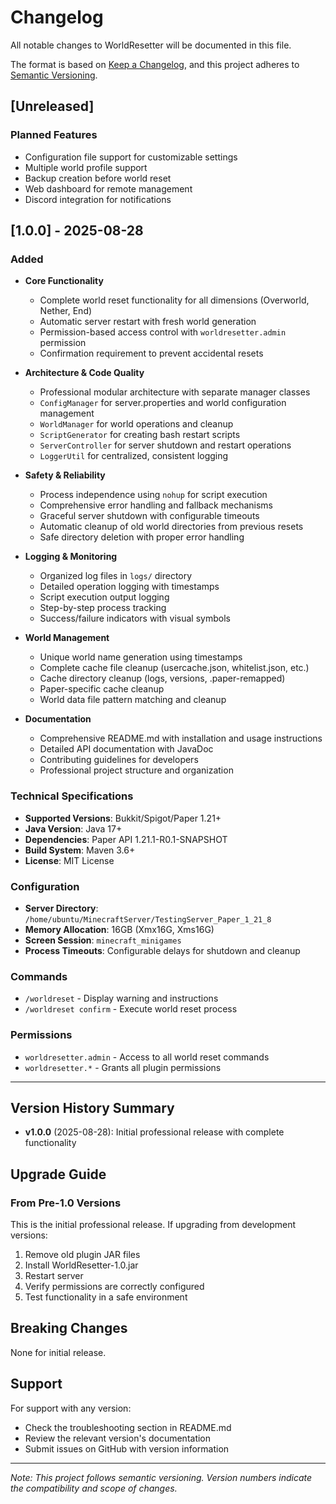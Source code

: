 # Changelog

All notable changes to WorldResetter will be documented in this file.

The format is based on [Keep a Changelog](https://keepachangelog.com/en/1.0.0/),
and this project adheres to [Semantic Versioning](https://semver.org/spec/v2.0.0.html).

## [Unreleased]

### Planned Features
- Configuration file support for customizable settings
- Multiple world profile support
- Backup creation before world reset
- Web dashboard for remote management
- Discord integration for notifications

## [1.0.0] - 2025-08-28

### Added
- **Core Functionality**
  - Complete world reset functionality for all dimensions (Overworld, Nether, End)
  - Automatic server restart with fresh world generation
  - Permission-based access control with `worldresetter.admin` permission
  - Confirmation requirement to prevent accidental resets

- **Architecture & Code Quality**
  - Professional modular architecture with separate manager classes
  - `ConfigManager` for server.properties and world configuration management
  - `WorldManager` for world operations and cleanup
  - `ScriptGenerator` for creating bash restart scripts
  - `ServerController` for server shutdown and restart operations
  - `LoggerUtil` for centralized, consistent logging

- **Safety & Reliability**
  - Process independence using `nohup` for script execution
  - Comprehensive error handling and fallback mechanisms
  - Graceful server shutdown with configurable timeouts
  - Automatic cleanup of old world directories from previous resets
  - Safe directory deletion with proper error handling

- **Logging & Monitoring**
  - Organized log files in `logs/` directory
  - Detailed operation logging with timestamps
  - Script execution output logging
  - Step-by-step process tracking
  - Success/failure indicators with visual symbols

- **World Management**
  - Unique world name generation using timestamps
  - Complete cache file cleanup (usercache.json, whitelist.json, etc.)
  - Cache directory cleanup (logs, versions, .paper-remapped)
  - Paper-specific cache cleanup
  - World data file pattern matching and cleanup

- **Documentation**
  - Comprehensive README.md with installation and usage instructions
  - Detailed API documentation with JavaDoc
  - Contributing guidelines for developers
  - Professional project structure and organization

### Technical Specifications
- **Supported Versions**: Bukkit/Spigot/Paper 1.21+
- **Java Version**: Java 17+
- **Dependencies**: Paper API 1.21.1-R0.1-SNAPSHOT
- **Build System**: Maven 3.6+
- **License**: MIT License

### Configuration
- **Server Directory**: `/home/ubuntu/MinecraftServer/TestingServer_Paper_1_21_8`
- **Memory Allocation**: 16GB (Xmx16G, Xms16G)
- **Screen Session**: `minecraft_minigames`
- **Process Timeouts**: Configurable delays for shutdown and cleanup

### Commands
- `/worldreset` - Display warning and instructions
- `/worldreset confirm` - Execute world reset process

### Permissions
- `worldresetter.admin` - Access to all world reset commands
- `worldresetter.*` - Grants all plugin permissions

---

## Version History Summary

- **v1.0.0** (2025-08-28): Initial professional release with complete functionality

## Upgrade Guide

### From Pre-1.0 Versions
This is the initial professional release. If upgrading from development versions:

1. Remove old plugin JAR files
2. Install WorldResetter-1.0.jar
3. Restart server
4. Verify permissions are correctly configured
5. Test functionality in a safe environment

## Breaking Changes

None for initial release.

## Support

For support with any version:
- Check the troubleshooting section in README.md
- Review the relevant version's documentation
- Submit issues on GitHub with version information

---

*Note: This project follows semantic versioning. Version numbers indicate the compatibility and scope of changes.*
